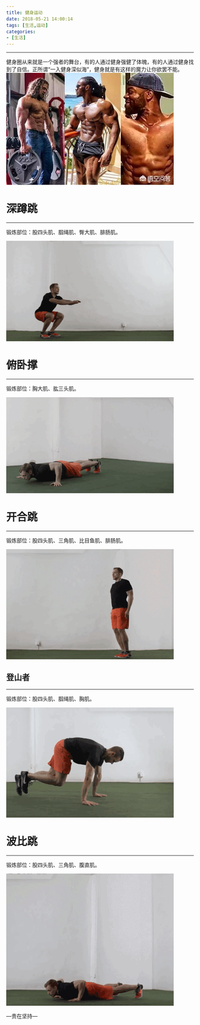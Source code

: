 ```yaml
---
title: 健身运动
date: 2018-05-21 14:00:14
tags: [生活,运动]
categories:
- [生活]
---
```

---
健身圈从来就是一个强者的舞台，有的人通过健身强健了体魄，有的人通过健身找到了自信。正所谓“一入健身深似海”，健身就是有这样的魔力让你欲罢不能。
![img1](lifehealth/83b8000151b5571c9367.jpg)

<!--more-->
# 深蹲跳
---
锻炼部位：股四头肌、腘绳肌、臀大肌、腓肠肌。

![avatar](lifehealth/1.gif)

# 俯卧撑
---
锻炼部位：胸大肌、肱三头肌。

![avatar](lifehealth/2.gif)

# 开合跳
---
锻炼部位：股四头肌、三角肌、比目鱼肌、腓肠肌。

![avatar](lifehealth/3.gif)

## 登山者
---
锻炼部位：股四头肌、腘绳肌、胸肌。

![avatar](lifehealth/4.gif)

# 波比跳
---
锻炼部位：股四头肌、三角肌、腹直肌。

![avatar](lifehealth/5.gif)



—贵在坚持—
